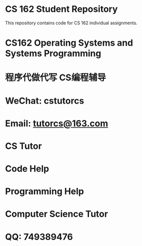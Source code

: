 CS 162 Student Repository
=========================

This repository contains code for CS 162 individual assignments.
# CS162 Operating Systems and Systems Programming

# 程序代做代写 CS编程辅导

# WeChat: cstutorcs

# Email: tutorcs@163.com

# CS Tutor

# Code Help

# Programming Help

# Computer Science Tutor

# QQ: 749389476
